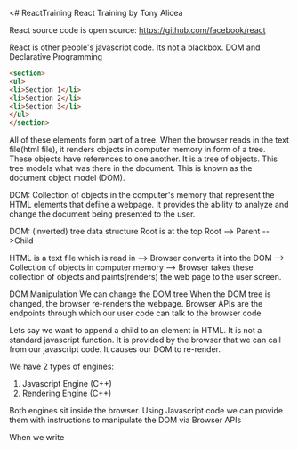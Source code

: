 <# ReactTraining
React Training by Tony Alicea

React source code is open source:
https://github.com/facebook/react

React is other people's javascript code. Its not a blackbox.
DOM and Declarative Programming
```html
<section>
<ul>
<li>Section 1</li>
<li>Section 2</li>
<li>Section 3</li>
</ul>
</section>
```

All of these elements form part of a tree.
When the browser reads in the text file(html file), it renders objects in computer memory in form of a tree. These objects have references to one another. It is a tree of objects. This tree models what was there in the document. This is known as the document object model (DOM).

DOM: Collection of objects in the computer's memory that represent the HTML elements that define a webpage. It provides the ability to analyze and change the document being presented to the user.

DOM: (inverted) tree data structure
Root is at the top
Root --> Parent -->Child

HTML is a text file which is read in -->
Browser converts it into the DOM -->
Collection of objects in computer memory -->
Browser takes these collection of objects and paints(renders) the web page to the user screen.

DOM Manipulation
We can change the DOM tree
When the DOM tree is changed, the browser re-renders the webpage.
Browser APIs are the endpoints through which our user code can talk to the browser code

Lets say we want to append a child to an element in HTML. It is not a standard javascript function. It is provided by the browser that we can call from our javascript code. It causes our DOM to re-render.

We have 2 types of engines:
1. Javascript Engine (C++)
2. Rendering Engine (C++)

Both engines sit inside the browser. Using Javascript code we can provide them with instructions to manipulate the DOM via Browser APIs

When we write <script src="./app.js"/> inside the body tag, it ensures that DOM elements have already been created when this javascript is run.


## Building dynamic web applications means manipulating the DOM.

Manipulating the DOM is an expensive task.
We need to minimize the work at manipulating the DOM.
     
## IMPERATIVE VS DECLARATIVE PROGRAMMING

1. IMPERATIVE PROGRAMMING: Style of programming in which we describe how a program should do its task:
For e.g how a dog should tie its shoes

2. DECLARATIVE PROGRAMMING: Style of programming in which we declare what we want the program to accomplish without describing how.

**DECLARATIVE PROGRAMMING SYSTEM IS BUILT ON TOP OF IMPERATIVE PROGRAMMING.**

## We rely on programming done by other developers

In simple words, **React Code is imperative programming** i.e it has the code with instructions as to how to update the DOM.

Declarative programming is what we as developers, do. We just need to write code for our business logic and react code takes care of providing a set of instructions to the browsers as to how to render it. 

It makes our life easier so that we can focus on what our application should do rather than bothering about how it will do it.

# React Elements
- Recursion: A function that calls itself. Can cause stackoverflow exceptions.
- Recursion is a common way of traversing through a tree data structure. 
- While traversing we move from element to element, that is from parent to child to sibling etc.
- In React we are dealing with trees, so we traverse down the tree.
- React avoids recursion as much as it can
 
  ```javascript
    function a()
    {
        if(...)
        {
            a();
        } else
        {
            return;
        }
    }

  ```
  ## POJO(Plain old javascript objects)
  - Simple collection of name/value pairs
  - A virtual DOM is also like a POJO
  - It has various elements that are rendered on a page expressed as a POJO object
  - Then we can have something like a render function that traverses the virtual DOM object and updates the real DOM. 
  - There could be efficient ways of doing this as well. We dont necessarily have to go through each and every element inside a virtual DOM and neither do we need to recreate the page again from scratch. 
  - Example of react virtual DOM is given below. Also find a function that recursively goes through all the elements of the virtual DOM(POJO object) and renders it on a page
  - Here the markup object represents the virtual DOM. This is a tree like object and looks like declarative code
  - addElements() is a method that takes the input of the markup object and the parentDOM object and renders it on the page
  

  ```javascript
    // Example of a virtual DOM
    // Looks like declarative code
    // Tree like structure
    let markup = {
        type: 'article',
    children: [
        {
            type: 'h2',
            children: [
                {
                    type: 'text',
                    value: 'Counter'
                }        
            ]
        },
        {
            type: 'h3',
            children: [
                {
                    type: 'text',
                    value: 'This works'
                }        
            ]
        },
        {
            type: 'p',
            children: [
                {
                    type: 'text',
                    value: 'Counter'
                },
                {
                    type: 'strong',
                    children: [
                        {
                            type: 'em',
                            children: [
                                {
                                    type: 'text',
                                    value: '1'
                                }        
                            ]
                        }        
                    ]
                },
                {
                    type: 'text',
                    value: 'times'
                }      
            ]
        },
        {
            type: 'button',
            children: [
                {
                    type: 'text',
                    value: 'Click me'
                }
            ]
        }
    ]
    }

    console.log(markup)

    // Need imperative code to make declarative code work
    // Real DOM Object
    const main = document.getElementById("app");
    console.log(main)

    // method to add the elements to the real DOM from the POJO object
    // this is how we add elements from virtual DOM to the main DOM
    function addElements(pojoElement, parentDOMNode)
    {
    let newDOMNode = pojoElement.type === 'text' ? document.createTextNode(pojoElement.value)
                    : document.createElement(pojoElement.type);
    if(pojoElement.children)
    {
        pojoElement.children.forEach((child) => {
            addElements(child,newDOMNode)
        });
    }
    console.log(parentDOMNode);
    parentDOMNode.appendChild(newDOMNode);
    }

    addElements(markup,main);

  ```
  
  ## Creating React Elements
 - We need to understand the POJO objects that React makes
 - A tree of React elements is a tree of simple objects with defined types like function or strings.
 - If it is a function, it calls that function
 - React.createElement() is declarative but React made it work imperatively
 - It creates a virtual DOM first and then it updates the real DOM.
  
  ## React Element Tree
  - Data structure of POJO objects
  - DOM Objects are itself complex objects used by browser to render the webpage.
  - React Element Tree are simple objects used by React's code that represent the DOM tree. 
  - React Element tree is a fake tree(virtual) and is simplistic.
  - It just gives an idea of what real tree should look like
  - DOM tree is a real tree that users interact with
  
  - To create a React Element tree do this:

  ```javascript
    const rootNode = document.getElementById("app");
    const root = ReactDOM.createRoot(rootNode);
    root.render(React.createElement(App));

    function App()
    {
            // console.log("Called App")
        return (
            //  React.createElement("button",null,"Click me")
            React.createElement("article", null,
            React.createElement("h2",null,"Counter"),
            React.createElement("p",null,"You clicked 1 time(s)"),
            React.createElement("button",null,"Click Me"))

            )
    }
  ```

### DOM Element References
- document.getElementById() helps to get the DOM Object
- gets the location of the object in the computer's memory

### React Elements and DOM Elements(From POJOs to the browser)
- Virtual DOM vs Real DOM
- Tree of React Elements(what we want to DOM look like) vs Tree of Real Elements(which user sees on his screen right now)
- Imperative programming needs to update the Real DOM from the Virtual DOM
- React creates a React Element Tree
- React code runs after the Javascript code has run. It works asynchronously
- It does so so that it doesnt block the code or doesnt block the user

```javascript
// before React does it work
// React works asynchronously
// React waits for Javascript engine to be available
// React exhibits this behaviour on purpose, so that it doesnt block the user or doesnt block the code
// It waits for the rest of our javascript code to be run before doing its work
let articleElements = document.getElementsByTagName("article");
let articleElement = document.getElementsByTagName("article").item(0);
console.log(articleElements);
console.log(articleElement);

//after React does it work
setTimeout(()=>{
    let articleElements = document.getElementsByTagName("article");
    let articleElement = document.getElementsByTagName("article").item(0);
    console.log(articleElements);
    console.log(articleElement);
},2000)
```

# React DOM Updates
- Declarative coding stands on shoulders of imperative coding
- React has imperative code which allows us to write declarative code
- React DOM file has the imperative code to render the element in the browser
- So when we declaratively create a React Element using React.createElement(), the react library transforms that into a set of instructions(imperative code) for the browser
- We know React Virtual DOM is a POJO object. So does react create all the elements from the virtual DOM into the real DOM one by one?
- The answer is NO. It first builds the object tree internally and renders it one time. The idea is to minimize the DOM refreshes as not only it is an expensive operation but it gives poor user experience. 
- So if we have an article tag with h2, p, button tags inside it, react first builds the article tag with all its child elements inside it inside the virtual DOM
- Then it updates the real DOM only once.
  
# Components
- It is React's job to update the DOM
- We tell React how to update the DOM
- Component: In react, a function component is a function that returns a React element(which may contain other React Elements). It is intended to be called by React
- Components are reusable, but we dont usually reuse everyone.
- In react everything is a component
- Everything is a piece of what we want the React Element Tree to look like
- Components promote reusability and the DRY principle
- React components are implemented through functions
- Each function is converted into a react element object
- React goes through the React Element tree and calls each function for the Component. It checks for the type of the elements and acts accordingly
- If the element is a type of function then React will call it
- React chooses to define components as functions
- These functions return React elements
- React call functions and functions return react elements which may have children and then react then does the imperative work to match our declarative statements of what the DOM should look like.

## Pure Functions
- A pure function is a function that for the same inputs gives the same output and causes no side effects.

```javascript
let counter = {name: 'Counter'};
let counterValue = 1;


//Pure function
//Has no side effects
function pureCounter(ctr,value)
{
    return `${ctr.name} ${value}`;
}

console.log(pureCounter(counter,counterValue));
console.log(pureCounter(counter,counterValue+1));
console.log(pureCounter(counter,counterValue));

//Here we have mutated the ctr object
//ctr object is passed by reference so it results in a different value each time
//Here we are updating the global value rather than the value passed to me
//Here for the same set of inputs we get different outputs
//Impure functions are buggy, difficult to maintain code
//React has features to ensure our function components are pure
function impureCounter(ctr,value)
{
    ctr.name = ctr.name + ' Nishant';
    counterValue = counterValue + 1;
    return `${ctr.name} ${value}`;
}
console.log('----')
console.log(impureCounter(counter,counterValue));
console.log(impureCounter(counter,counterValue+1));
console.log(impureCounter(counter,counterValue));
console.log(counter)
```

# Props
- Props are function arguments
- When react goes through the react element tree and it sees a function component, it calls that function
- Functions can be passed arguments
- Props are arguments that are passed to these functions
- Same function component can be used to generate different sub-trees
- Makes components flexible and reusable
- props are immutable
- Cannot be changed
- props is used with Object.isFrozen(props) inside react
- The reason why props are immutable because it create pure functions
- ***Remember impure functions lead to buggy code and cause side effects, react fixes this by forcing us to have immutable props and thereby creating pure functions***
- Helps react to behave in predictable way
- Please note that destructuring the props is useful, but then we can change the individual properties inside it, so then it can make our functions impure and cause side-effects
  
  ```javascript
    function Counter({name})
    {
    //console.log(props)
    //console.log("Called App")
    return (
        //React.createElement("button",null,"Click me")
            React.createElement("article", null,
            React.createElement("h2",null,"Counter ",name),
            React.createElement("p",null,"You clicked 1 time(s)"),
            React.createElement("button",null,"Click Me"))
           )
    }
  ```
# Template Logic
- In real applications we need logic to make our applications dynamic and response to user inputs

```javascript
let counterName = "One"
root.render(React.createElement(App));
//console.log(React);

function App()
{
    return React.createElement("section", null, 
        React.createElement("h1", null, "Counters"),
        React.createElement("section",null,
           counterName === "One" ? React.createElement(Counter,{name:counterName})
                                 : React.createElement(Counter2,{name:counterName})
            // // add another counter
            // React.createElement(Counter,{name:"Two"})
        )
    );
}


function updateFn()
{
    console.log("Updating..");
    counterName = "Two"
    //Force react to re-render
    root.render(React.createElement(App));
}
```
- Please note when we click on updateFn() and force the DOM to re-render, it did do append child to container, it actually did only appending child
- When we force the DOM to re-render, react compares the Real DOM to the Virtual DOM and only replaces those elements on the Real DOM which have changed as per the Virtual DOM. This is very efficient.
- React has the ability to look at the existing DOM and make intelligent decisions as to how to update it.
- It compares the 2 trees and makes the change
- React element tree is very lightweight...its just POJOs
- This comparison is not a very expensive operation

# Element Properties and DOM
- For now we have been creating React Elements using the following code:
  ```javascript
    React.createElement("h2",null,"Counter"),
  ```
  - What we are passing as null above, is actually the set of attributes we can define for the HTML element h2
  - We can pass name attribute, classname attribute or any other attribute applicable to h2 element


    ```javascript
     React.createElement("button",{className:"button",name:"NishantButton"},"Click Me"))
    ```
    - React.createElement() is a function and we are passing an object as props to it. 
    - We can specify the attributes within that props object and React will automatically update the real DOM with the attributes that we have specified inside that object for that particular element
  

  # JSX

 ***Markup and Tree Creation shorthand***
 - In react we create lot of tree data structures
 - In react the challenge was to how to write these trees easily
 - But we also want to include some logic and javascript code while creating trees
 - Transformation and Transpilation: Transforming (changing) the text of code written in one syntax and converting it to a different syntax that does the same thing.
 - Sometimes a "transpiler" is referred to as "transformer"
 - Makes the life of developers easier
 - Markup is not part of javascript syntax
 - Transpilation allows us to write the code in an easier way
  
# React Elements and JSX
- Just a shortcut for creating and writing POJOs
- JSX is an XML like syntax extension to ECMAScript without any defined semantics.
- What does semantics mean? For e.g HTML elements need to have certain meanings(semantics). This means "ol" stands for ordered list, "a" stands for anchor tag and so forth
- But JSX doesnot have any of these defined semantics. We can create our own semantics(or our own tags) like "specialTagByNishant"
- JSX is not HTML inside javascript. It is a markup language with no defined semantics.
- JSX is a generic way of writing tree data structures as part of a javascript file.
- JSX is not even meant to run inside a browser. It is to be used by various transpilers to transform its tokens(or tags) into standard ECMAScript(or Javascript)
- JSX is just shorthand to do our job faster
- Writing trees is most easiest using markup
```javascript
// Using JSX to express UI components
var dropdown  = <Dropdown>
    A dropdown list
    <Menu>
      <MenuItem>Do Something</MenuItem>
      <MenuItem>Do Something Fun!</MenuItem>
      <MenuItem>Do Something Else</MenuItem>
    </Menu>
  </Dropdown>;

  render(dropdown);
```
- Good thing is JSX is not a string but markup language
- JSX stands for Javascript syntax extension or Javascript XML

```javascript
const rootNode = document.getElementById("app");
const root = ReactDOM.createRoot(rootNode);
root.render(React.createElement(App));

function App()
{
    return (
    <section>
        <h1>Counters</h1>
        <section>
            <Counter/>
        </section>
    </section>
    )
}

function Counter()
{
    return (
    <article>
        <h2>Counter</h2>
        <p>You clicked 1 times</p>
        <button className="button">
            Click Me!
        </button>
    </article>
    )
}
```
- Here, above, we have removed React.createElement() and written JSX.
- As we can see it is simple to write and understand.
- But browser will not understand it directly.
- It will first transpile it to Javascript using Babel compiler and then only render it
- Careful authored HTML is easier to read and maintain
- Please note that div is not a container
- React functions return only a single element
- div element has no special meaning. It only represents its children.
- div is an element of the last resort.
- Deeper our DOM tree, slower is the performance of our page
- Dont add too many layers to the DOM tree
- Instead of div use React fragments like <></>
- React fragment is not added to the real DOM

# Fiber and Reconciliation

### Root Creation and Render
- All code in React begins with the definition of a root node
  ```javascript
    const root = ReactDOM.createRoot(rootNode);
  ```
- This initializes a tree data structure which will have children appended to it
- Linked List is a simple data structure that creates a line of items that are linked to each other. It has a pointer to the next element. We have doubly linked list also. It is very light of memory. It is easy to traverse a linked list
- In React we have Fiber Nodes and Fiber Trees
***In addition to DOM Element Tree and React Element Tree, we have the Fiber Tree***
- Fiber Tree are simple objects used by React Tree to store information and determine what work needs to be done
- React Element Tree is disposed of and re-rendered but React Fiber Tree is not destroyed or recreated, rather it is updated
- React Fiber Tree is used to store state
- React Fiber Tree can be used as a middleman between DOM Tree and React Tree. It can be used to determine what needs to be rendered on the actual DOM tree and best way to make them.
- Fiber Tree uses Linked Lists and is very lightweight
- Reason why we use 3 trees is to make React as lightweight as possible.
- Fiber Tree is essentially a copy of the React Element tree at a particular point of time
- In react fiber tree we have updateContainer() method
- Basically this tree structure is defined using LinkedLists
- All features of React are built on top of Fiber Tree
- For all of our DOM elements, React adds a reference to the Fiber Nodes
- Fiber Nodes also have references to the DOM
- Tree Reconciliation and Tree Edit Distance Problem: Reconciliation means comparing 2 items to find difference between them
- We compare 2 trees or portion of trees and finding the steps to make them match.
- Tree Edit Distance Problem: What is the algorithm to find the smallest number of steps to change one tree to match another?
- Finding the number of steps is important as we want to minimize the number of steps to convert React Element Tree to DOM Tree.
- Methodology(Algorithm) to find minimum of steps should also be very efficient.
- We only define our React Element tree with JSX, React does all the above work.
- Fiber tree matches the current state of the DOM Tree, React Element tree tells us what the tree should look like(declarative)
- Think of Fiber tree as an area where we can do rough work. It is like a small model of the DOM tree where we can try our changes before we make changes to real DOM tree.
- When React Element Tree changes, the portion of tree that has changed is first rendered on the Fiber Tree
- When the React Element Tree changes, React attaches the changes to the Fiber tree as a work in progress branch or alternate branch.
- Then when the work is done, the alternate or work in progress branch becomes the main branch and the earlier main branch becomes the work in progress or alternate branch.
- Fiber tree is basically a combination of the real DOM tree and what we want the DOM tree to look like as represented by the React Element tree.
- How does React make the decision to go from React Element Tree to real DOM tree --> This is done through Reconciliation and Work: What needs to be done and how?
- Fiber tree contains pieces of the re-rendered DOM tree.
- React implements a reconciliation algorithm.
- This reconciliation algorithm looks at the current tree and the work in progress tree and figures out the steps that are needed to take on the "Real" tree.
- React makes a plan of what to do using the Fiber tree and executes that plan using the real DOM tree and then that is displayed on our screen.
- Fiber tree is not destroyed so it is used for lot of other fundamentally important things within React.
- Fiber tree is end of the day used to carry out reconciliation between the DOM tree and React Element tree.

# Execution Contexts and Pausing Works
- Execution Context and Event Loop
- All javascript code is run inside an execution context. There is the Global function which runs the user function
- In the browser, there is a queue of events as well. 
- Javascript Engine which resides inside the browser contains the Execution Stack and Queue.
- Javascript brings the code from the queue when the call stack is empty.
- React doesnot interrupt the code that is being executed.
- React keeps track of the code that is being executed.
- Fiber and Custom Execution Context
- React has its own execution contexts like BatchedContext, RenderContext, CommitContext.
- React runs its code inside its own execution context.
- React tells the browser that when it done executing other code, it can execute code provided by React
- React can pause its work and splits it work and tell the browser accordingly so that the rendering process is very efficient.
- What happens inside a Fiber tree doesnot happen all at once.

# Units of Work and the Work Loop
- Whatever work React needs to do it needs to pause, start, continue and basically allow the browser to continue doing its work. 
- End of the day React has to get its work done.
- React looks at the fiber tree and determines what needs to be done. For e.g do we need to add an element or remove an element. All of this is known as unit of work.
- React does all of this inside a work loop
- Equality on Javascript: This is a tricky concept.
- React only does work when something changed.
- Object.is(a,b) --> Checks if a and b are equal (by reference)

# Beginning, Completing, Bailing Out and Pausing Work
- Organizing Work
- Memoization: Store the result of a computation so that we dont have to repeat the computation itself.
- memoized Props means the values that were passed to the function
- if there is no work to be done we can do bailing out. React is trying to be efficient.
- In React Unit of Work, we can begin, bail out and complete our unit of work.
- React organizes work well so it has places where other things can be done.
- Inside the work, it can choose not to execute the work till certain things happen on the browser.
- React helps the app to appear fast in the browser.
- React moves through the fiber tree and does work using the nodes of the fiber tree.
  

  # Lanes and Priority
  - Lanes are how react prioritizes the work
  - We can order the work using Lanes
  - We have functions like getHighestPriorityLanes
  - Also we have offscreen lanes--> means lowest priority work
  - React ensures our application renders to the user as quickly as possible.
  
  # React DOM and Rendering
  - We have 3 trees: React Element Tree, Fiber Tree and real DOM tree
  - React does work to match the Fiber Tree to the React Element Tree and then finally updates the DOM tree based on the Fiber tree.
  - Each step of the process called a unit of work is done at different points of time. 
  - Rendering essentially means reconciling the DOM tree and the Fiber tree.
  
  # Mounting, Updating and Unmounting in React
  - Hanging and removing
  - Mounting a component: In Fiber tree each component is a reference inside of a Fiber Node. The component itself will return React element objects which are converted into Fiber Nodes.
  - Reconciliation process is completed when the act of adding the DOM Nodes to the real DOM tree based on a particular component is known as mounting of a component. Basically the DOM nodes have been attached based on what the component should look like
  - Later Fiber tree may get a work in progress update where the component is updated
  - Component may be removed from the Fiber Tree and corresponding DOM nodes are removed so the component is unmounted.
  - Unmounting a component doesnot necessarily mean the component is removed from the DOM tree. It depends on what the Fiber tree looks like. It also depends on the reconciliation algorithm.
  - If the Fiber Node has a reference to the real DOM element, it means the component has been mounted to the real DOM tree.
  ***This is also known as React Lifecycle***
  - React allows us to carry our own code at different points in the lifecycle.
  - React lifecycle methods are hooks that allow you to run code at specific  points in a component's life. Here's a quick rundown:

    1. Mounting: When a component is being inserted into the DOM.
    - constructor(): Called before anything else. Great for setting initial state or binding methods.
    - componentDidMount(): Invoked immediately after a component is inserted. Ideal for fetching data or integrating with other libraries.

    2. Updating: When a component is being re-rendered due to changes in state or props.
    - shouldComponentUpdate(): Lets React know if re-rendering is necessary. Often used for performance optimization.
    - componentDidUpdate(): Called after updates. Useful for making network requests or updating the DOM based on the previous props or state.

    3. Unmounting: When a component is being removed from the DOM.
    - componentWillUnmount(): Used to clean up resources like event listeners or timers.

    4. Error Handling: Invoked when there's an error during rendering, in a lifecycle method, or in a constructor.
    -   componentDidCatch(): Allows you to handle errors gracefully.

***And now with Hooks, you get functions like useEffect() which combines lifecycle stages into a single API.***

# Events
- We need to deal with Events in React also
- DOM Events
- In javascript we add Event Listeners and define handlers like onClick() event handler(this is how browser implements dealing with user interaction)
- We can have multiple listeners
- Browser does something called event bubbling
- Handling the event on the innermost element and then moving up through the ancestors to handle the event.
- Lets say we have a ul --> li -->a-->a-->button
- If a has a click event then it is executed,  if li has a click event also, it is also executed, if ul has a click event, that is also executed
- Event Capturing: Handling the event on the outermost element, and then move down through the descendants to handle the same event
- so ul handles click first, then li and then a
- Capturing is rarely used.
- Built in way is using event bubbling.
- Event Propagation: Transmitting something in a particular direction through a medium. Basically it means event bubbling and event capturing. Moving the event through the DOM Nodes.
- Event Delegation: Assigning an event handler to an ancestor node in the tree.
- Lot of listeners are inefficient
- For large DOM trees, we can put a single listener on a single root element in hope that that element will receive the event.
- Instead of having multiple handlers for different buttons, react helps us. Rather than writing code for each button, React helps us by using React Event Objects

# How does React help us to work with Events provided by the browser

- React Event Objects
- React's approach to handling events is to use event delegation and then let us specify the individual targets on the events we want to handle
- React delegates all the events to the root of our DOM
- There is a listener at the root
- Event that was passed was not a DOM event
- It passes a synthentic base event which is a javascript object that react created. It has a target which is the button
- This synthentic base event is wrapper over the DOM(native) events and is also referred to as the React Event Object

## Synthentic Event Properties and Methods
- event.preventDefault(); --> This prevents the default behaviour
- event.stopPropagation(); --> Stops the bubbling of events
- Events and DOM updates are related through state.
  
# React State
- State: In the context of software, the data at any given time that describes the current state or condition of the system
- Finite State Machine: A model of a process that can be in a limited number of states. 
- It models the states, the inputs and the transitions between states in response to the inputs
- Deterministic: A predictable process that in the context of state machine always gives the same output given the same inputs and state.
- Pure functions help to make sure our state machine is deterministic and it remains consistent and predictable
- User Interface reflects the state of the system
- The underlying state machine must be deterministic, consistent and reliable.
- Functions we use to change state must be pure.
- User Interface is a function of state.
- By giving the same state to our components should give us the same React Element Tree.
## Reducers
- Functional programming is a style of programming where we organize our code into pure functions. React borrows a lot of concepts from functional programming.
- Our components are pure functions

## Actions and State
- Action is a description of what has occurred in an app and how state changes as a result
- Action is a very neat way of what is going on in my application.
- Anything that happens in our application is a sequence of actions